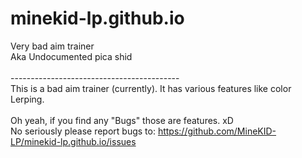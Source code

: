 # minekid-lp.github.io
Very bad aim trainer<br>
Aka Undocumented pica shid<br>
<br>
------------------------------------------<br>
This is a bad aim trainer (currently). It has various features like color Lerping.<br>
<br>
Oh yeah, if you find any "Bugs" those are features. xD<br>
No seriously please report bugs to: https://github.com/MineKID-LP/minekid-lp.github.io/issues
